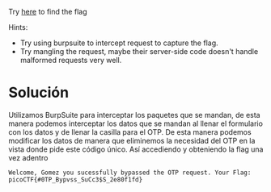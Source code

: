 Try [here](http://titan.picoctf.net:51037/) to find the flag

Hints:
- Try using burpsuite to intercept request to capture the flag.
- Try mangling the request, maybe their server-side code doesn't handle malformed requests very well.

# Solución
Utilizamos BurpSuite para interceptar los paquetes que se mandan, de esta manera podemos interceptar los datos que se mandan al llenar el formulario con los datos y de llenar la casilla para el OTP.
De esta manera podemos modificar los datos de manera que eliminemos la necesidad del OTP en la vista donde pide este código único.
Así accediendo y obteniendo la flag una vez adentro
```
Welcome, Gomez you sucessfully bypassed the OTP request. Your Flag: picoCTF{#0TP_Bypvss_SuCc3$S_2e80f1fd}
```